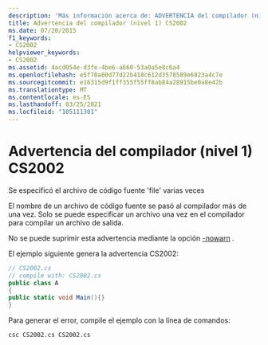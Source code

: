 ```yaml
---
description: 'Más información acerca de: ADVERTENCIA del compilador (nivel 1) CS2002'
title: Advertencia del compilador (nivel 1) CS2002
ms.date: 07/20/2015
f1_keywords:
- CS2002
helpviewer_keywords:
- CS2002
ms.assetid: 4acd054e-d3fe-4be6-a660-53a0a5e8c6a4
ms.openlocfilehash: e5f70a80d77d22b418c612d3578589e6823a4c7e
ms.sourcegitcommit: e16315d9f1ff355f55ff8ab84a28915be0a8e42b
ms.translationtype: MT
ms.contentlocale: es-ES
ms.lasthandoff: 03/25/2021
ms.locfileid: "105111301"
---
```

# <a name="compiler-warning-level-1-cs2002"></a>Advertencia del compilador (nivel 1) CS2002

Se especificó el archivo de código fuente 'file' varias veces  
  
 El nombre de un archivo de código fuente se pasó al compilador más de una vez. Solo se puede especificar un archivo una vez en el compilador para compilar un archivo de salida.  
  
 No se puede suprimir esta advertencia mediante la opción [-nowarn](../language-reference/compiler-options/errors-warnings.md) .  
  
 El ejemplo siguiente genera la advertencia CS2002:  
  
```csharp  
// CS2002.cs  
// compile with: CS2002.cs  
public class A  
{  
public static void Main(){}  
}  
```  
  
 Para generar el error, compile el ejemplo con la línea de comandos:  
  
```console  
csc CS2002.cs CS2002.cs  
```
